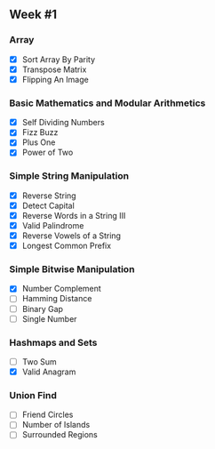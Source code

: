 ## Week #1

### Array
- [x] Sort Array By Parity
- [x] Transpose Matrix
- [x] Flipping An Image

### Basic Mathematics and Modular Arithmetics
- [x] Self Dividing Numbers
- [x] Fizz Buzz
- [x] Plus One
- [x] Power of Two

### Simple String Manipulation
- [x] Reverse String
- [x] Detect Capital
- [x] Reverse Words in a String III
- [x] Valid Palindrome
- [x] Reverse Vowels of a String
- [x] Longest Common Prefix

### Simple Bitwise Manipulation
- [x] Number Complement
- [ ] Hamming Distance
- [ ] Binary Gap
- [ ] Single Number

### Hashmaps and Sets
- [ ] Two Sum
- [x] Valid Anagram

### Union Find
- [ ] Friend Circles
- [ ] Number of Islands
- [ ] Surrounded Regions
